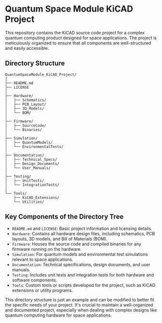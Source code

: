 # Quantum Space Module KiCAD Project

This repository contains the KiCAD source code project for a complex quantum computing product designed for space applications. The project is meticulously organized to ensure that all components are well-structured and easily accessible.

## Directory Structure

```
QuantumSpaceModule_KiCAD_Project/
│
├── README.md
├── LICENSE
│
├── Hardware/
│   ├── Schematics/
│   ├── PCB_Layout/
│   ├── 3D_Models/
│   └── BOM/
│
├── Firmware/
│   ├── SourceCode/
│   └── Binaries/
│
├── Simulation/
│   ├── QuantumModels/
│   └── EnvironmentalTests/
│
├── Documentation/
│   ├── Technical_Specs/
│   ├── Design_Documents/
│   └── User_Manuals/
│
├── Testing/
│   ├── UnitTests/
│   └── IntegrationTests/
│
└── Tools/
    ├── KiCAD_Extensions/
    └── Utilities/
```

## Key Components of the Directory Tree

- `README.md` and `LICENSE`: Basic project information and licensing details.
- `Hardware`: Contains all hardware design files, including schematics, PCB layouts, 3D models, and Bill of Materials (BOM).
- `Firmware`: Houses the source code and compiled binaries for any firmware running on the hardware.
- `Simulation`: For quantum models and environmental test simulations relevant to space applications.
- `Documentation`: Technical specifications, design documents, and user manuals.
- `Testing`: Includes unit tests and integration tests for both hardware and software components.
- `Tools`: Custom tools or scripts developed for the project, such as KiCAD extensions or utility programs.

This directory structure is just an example and can be modified to better fit the specific needs of your project. It's crucial to maintain a well-organized and documented project, especially when dealing with complex designs like quantum computing hardware for space applications.
